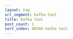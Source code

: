 ```yaml
---
layout: tag
url_segment: kafka-tool
title: Kafka Tool
post_count: 1
sort_index: 00586-kafka tool
---
```

